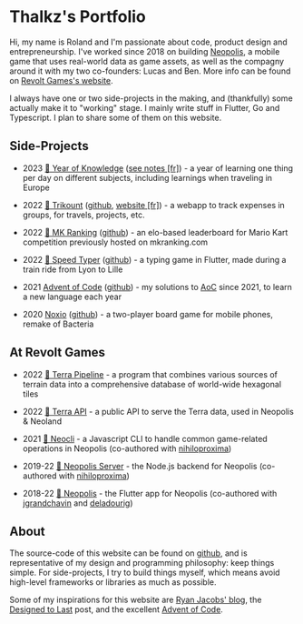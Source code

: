 # Thalkz's Portfolio

Hi, my name is Roland and I'm passionate about code, product design and entrepreneurship. I've worked since 2018 on building [Neopolis](https://neopolis.io), a mobile game that uses real-world data as game assets, as well as  the compagny around it with my two co-founders: Lucas and Ben. More info can be found on [Revolt Games's website](https://revoltgames.io).

I always have one or two side-projects in the making, and (thankfully) some actually make it to "working" stage. I mainly write stuff in Flutter, Go and Typescript. I plan to share some of them on this website.

## Side-Projects
- 2023 [🚧 Year of Knowledge](/pages/yearofknowledge) ([see notes [fr]](#)) - a year of learning one thing per day on different subjects, including learnings when traveling in Europe

- 2022 [🚧 Trikount](/pages/trikount) ([github](https://github.com/thalkz/trikount), [website [fr]](https://trikount.com)) - a webapp to track expenses in groups, for travels, projects, etc.

- 2022 [🚧 MK Ranking](/pages/mkranking) ([github](https://github.com/thalkz/mkranking)) - an elo-based leaderboard for Mario Kart competition previously hosted on mkranking.com

- 2022 [🚧 Speed Typer](/pages/speedtyper) ([github](https://github.com/thalkz/speed_typer)) - a typing game in Flutter, made during a train ride from Lyon to Lille

- 2021 [Advent of Code](/pages/adventofcode) ([github](https://github.com/thalkz/advent_of_code)) - my solutions to [AoC](https://adventofcode.com) since 2021, to learn a new language each year

- 2020 [Noxio](/pages/noxio) ([github](https://github.com/thalkz/noxio)) - a two-player board game for mobile phones, remake of Bacteria

## At Revolt Games
- 2022 [🚧 Terra Pipeline](/pages/terra) - a program that combines various sources of terrain data into a comprehensive database of world-wide hexagonal tiles

- 2022 [🚧 Terra API](/pages/terra) - a public API to serve the Terra data, used in Neopolis & Neoland

- 2021 [🚧 Neocli](/pages/neocli) - a Javascript CLI to handle common game-related operations in Neopolis (co-authored with [nihiloproxima](https://github.com/nihiloproxima))

- 2019-22 [🚧 Neopolis Server](/pages/neopolis) - the Node.js backend for Neopolis (co-authored with [nihiloproxima](https://github.com/nihiloproxima))

- 2018-22 [🚧 Neopolis](/pages/neopolis) - the Flutter app for Neopolis (co-authored with [jgrandchavin](https://github.com/jgrandchavin) and [deladourig](https://github.com/deladourig))

## About

The source-code of this website can be found on [github](https://github.com/thalkz), and is representative of my design and programming philosophy: keep things simple. For side-projects, I try to build things myself, which means avoid high-level frameworks or libraries as much as possible. 

Some of my inspirations for this website are [Ryan Jacobs' blog](https://blog.notryan.com/), the [Designed to Last](https://jeffhuang.com/designed_to_last/) post, and the excellent [Advent of Code](https://adventofcode.com).